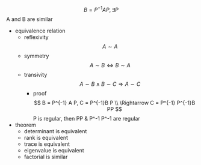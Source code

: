 $$ B = P^{-1} A P, \exists P $$
A and B are similar
- equivalence relation
    - reflexivity
        $$ A \sim A $$
    - symmetry
        $$ A \sim B \Leftrightarrow B \sim A $$
    - transivity
        $$ A \sim B \land B \sim C \Rightarrow A \sim C $$
        - proof
            $$ B = P^{-1} A P, C = P^{-1}B P \\ \Rightarrow C = P^{-1} P^{-1}B PP
            $$
            P is regular, then PP & P^-1 P^-1 are regular
- theorem
    - determinant is equivalent
    - rank is equivalent
    - trace is equivalent
    - eigenvalue is equivalent
    - factorial is similar